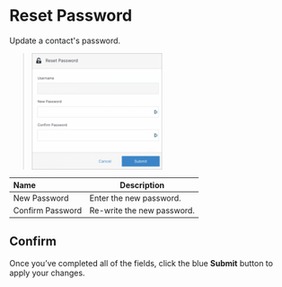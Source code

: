 # Reset Password

Update a contact's password.

><img src="../../../images/reset-contact.png" alt="reset-contact" style="width: 50%; display: block"></a>

**Name** | **Description** 
:--- | ---
New Password  | Enter the new password.
Confirm Password | Re-write the new password.

## Confirm

Once you’ve completed all of the fields, click the blue **Submit** button to apply your changes.





